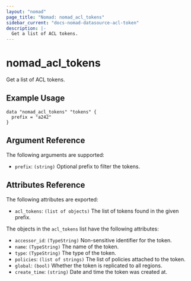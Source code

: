 ```yaml
---
layout: "nomad"
page_title: "Nomad: nomad_acl_tokens"
sidebar_current: "docs-nomad-datasource-acl-token"
description: |-
  Get a list of ACL tokens.
---
```


# nomad_acl_tokens

Get a list of ACL tokens.

## Example Usage

```hcl
data "nomad_acl_tokens" "tokens" {
  prefix = "a242"
}
```

## Argument Reference

The following arguments are supported:

* `prefix`: `(string)` Optional prefix to filter the tokens.

## Attributes Reference

The following attributes are exported:

* `acl_tokens`: `(list of objects)` The list of tokens found in the given prefix.

The objects in the `acl_tokens` list have the following attributes:

* `accessor_id`: `(TypeString)` Non-sensitive identifier for the token.
* `name`: `(TypeString)` The name of the token.
* `type`: `(TypeString)` The type of the token.
* `policies`: `(list of strings)` The list of policies attached to the token.
* `global`: `(bool)` Whether the token is replicated to all regions.
* `create_time`: `(string)` Date and time the token was created at.
